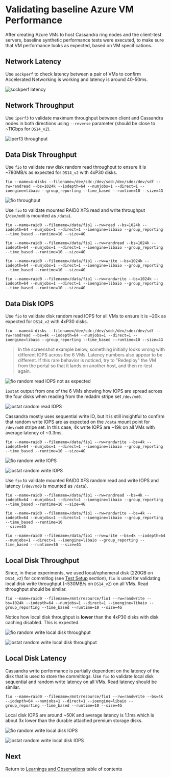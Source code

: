 # Validating baseline Azure VM Performance

After creating Azure VMs to host Cassandra ring nodes and the client-test servers, baseline synthetic performance tests were executed, to make sure that VM performance looks as expected, based on VM specifications.

## Network Latency
Use `sockperf` to check latency between a pair of VMs to confirm Accelerated Networking is working and latency is around 40-50ms.

![sockperf latency](../images/sockperf-latency.png)

## Network Throughput
Use `iperf3` to validate maximum throughput between client and Cassandra nodes in both directions using `--reverse` parameter (should be close to ~11Gbps for `DS14_v2`).

![iperf3 throughput](../images/iperf3-throughput.png)

## Data Disk Throughput
Use `fio` to validate raw disk random read throughput to ensure it is ~780MB/s as expected for `DS14_v2` with 4xP30 disks.

```
fio --name=4-disks --filename=/dev/sdc:/dev/sdd:/dev/sde:/dev/sdf --rw=randread --bs=1024k --iodepth=64 --numjobs=1 --direct=1 --ioengine=libaio --group_reporting --time_based --runtime=10 --size=4G
```

![fio throughput](../images/fio-throughput.png)

Use `fio` to validate mounted RAID0 XFS read and write throughput (`/dev/md0` is mounted as `/data`).

```
fio --name=raid0 --filename=/data/fio1 --rw=read --bs=1024k --iodepth=64 --numjobs=1 --direct=1 --ioengine=libaio --group_reporting --time_based --runtime=10 --size=4G

fio --name=raid0 --filename=/data/fio1 --rw=randread --bs=1024k --iodepth=64 --numjobs=1 --direct=1 --ioengine=libaio --group_reporting --time_based --runtime=10 --size=4G

fio --name=raid0 --filename=/data/fio1 --rw=write --bs=1024k --iodepth=64 --numjobs=1 --direct=1 --ioengine=libaio --group_reporting --time_based --runtime=10 --size=4G

fio --name=raid0 --filename=/data/fio1 --rw=randwrite --bs=1024k --iodepth=64 --numjobs=1 --direct=1 --ioengine=libaio --group_reporting --time_based --runtime=10 --size=4G
```

## Data Disk IOPS
Use `fio` to validate disk random read IOPS for all VMs to ensure it is ~20k as expected for `DS14_v2` with 4xP30 disks.

```
fio --name=4-disks --filename=/dev/sdc:/dev/sdd:/dev/sde:/dev/sdf --rw=randread --bs=4k --iodepth=64 --numjobs=1 --direct=1 --ioengine=libaio --group_reporting --time_based --runtime=10 --size=4G
```

> In the screenshot example below, something initially looks wrong with different IOPS across the 6 VMs. Latency numbers also appear to be different. If this rare behavior is noticed, try to "Redeploy" the VM from the portal so that it lands on another host, and then re-test again.

![fio random read IOPS not as expected](../images/fio-randread-iops-not-expected.png)

`iostat` output from one of the 6 VMs showing how IOPS are spread across the four disks when reading from the mdadm stripe set `/dev/md0`.

![iostat random read IOPS](../images/iostat-randread-iops.png)

Cassandra mostly uses sequential write IO, but it is still insightful to confirm that random write IOPS are as expected on the `/data` mount point for `/dev/md0` stripe set. In this case, 4k write IOPS are ~19k on all VMs with average latency of ~3.3ms.

```
fio --name=raid0 --filename=/data/fio1 --rw=randwrite --bs=4k --iodepth=64 --numjobs=1 --direct=1 --ioengine=libaio --group_reporting --time_based --runtime=10 --size=4G
```
![fio random write IOPS](../images/fio-randwrite-iops.png)

![iostat random write IOPS](../images/iostat-randwrite-iops.png)

Use `fio` to validate mounted RAID0 XFS random read and write IOPS and latency (`/dev/md0` is mounted as `/data`).

```
fio --name=raid0 --filename=/data/fio1 --rw=randread --bs=4k --iodepth=64 --numjobs=1 --direct=1 --ioengine=libaio --group_reporting --time_based --runtime=10 --size=4G

fio --name=raid0 --filename=/data/fio1 --rw=randwrite --bs=4k --iodepth=64 --numjobs=1 --direct=1 --ioengine=libaio --group_reporting --time_based --runtime=10 
--size=4G

fio --name=raid0 --filename=/data/fio1 --rw=write --bs=4k --iodepth=64 --numjobs=1 --direct=1 --ioengine=libaio --group_reporting --time_based --runtime=10 --size=4G
```

## Local Disk Throughput
Since, in these experiments, we used local/ephemeral disk (220GB on `DS14_v2`) for commitlog (see [Test Setup](../README.md#test-setup) section),  `fio` is used for validating local disk write throughput (~530MB/s on `DS14_v2`) on all VMs. Read throughput should be similar.

```
fio --name=raid0 --filename=/mnt/resource/fio1 --rw=randwrite --bs=1024k --iodepth=64 --numjobs=1 --direct=1 --ioengine=libaio --group_reporting --time_based --runtime=10 --size=4G
```

Notice how local disk throughput is **lower** than the 4xP30 disks with disk caching disabled. This is expected.

![fio random write local disk throughput](../images/fio-randwrite-local-throughput.png)

![iostat random write local disk throughput](../images/iostat-randwrite-local-throughput.png)

## Local Disk Latency
Cassandra write performance is partially dependent on the latency of the disk that is used to store the commitlogs. Use `fio` to validate local disk sequential and random write latency on all VMs. Read latency should be similar.

```
fio --name=raid0 --filename=/mnt/resource/fio1 --rw=randwrite --bs=4k --iodepth=64 --numjobs=1 --direct=1 --ioengine=libaio --group_reporting --time_based --runtime=10 --size=4G
```
Local disk IOPS are around ~50K and average latency is 1.1ms which is about 3x lower than the durable attached premium storage disks.

![fio random write local disk IOPS](../images/fio-randwrite-local-iops.png)

![iostat random write local disk IOPS](../images/iostat-randwrite-local-iops.png)

## Next

Return to [Learnings and Observations](../README.md#learnings-and-observations) table of contents


